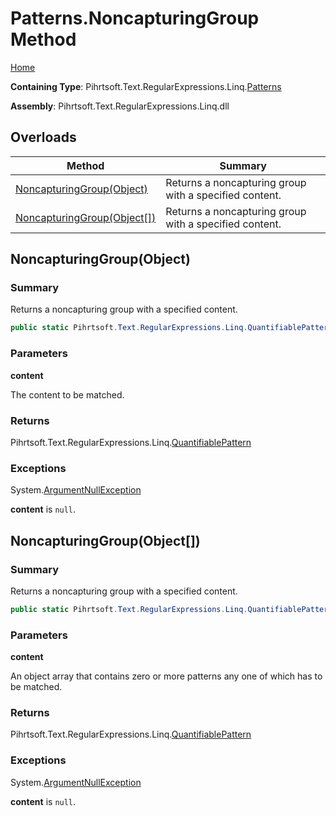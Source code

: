 # Patterns\.NoncapturingGroup Method

[Home](../../../../../../README.md)

**Containing Type**: Pihrtsoft\.Text\.RegularExpressions\.Linq\.[Patterns](../README.md)

**Assembly**: Pihrtsoft\.Text\.RegularExpressions\.Linq\.dll

## Overloads

| Method | Summary |
| ------ | ------- |
| [NoncapturingGroup(Object)](#Pihrtsoft_Text_RegularExpressions_Linq_Patterns_NoncapturingGroup_System_Object_) | Returns a noncapturing group with a specified content\. |
| [NoncapturingGroup(Object\[\])](#Pihrtsoft_Text_RegularExpressions_Linq_Patterns_NoncapturingGroup_System_Object___) | Returns a noncapturing group with a specified content\. |

## NoncapturingGroup\(Object\) <a name="Pihrtsoft_Text_RegularExpressions_Linq_Patterns_NoncapturingGroup_System_Object_"></a>

### Summary

Returns a noncapturing group with a specified content\.

```csharp
public static Pihrtsoft.Text.RegularExpressions.Linq.QuantifiablePattern NoncapturingGroup(object content)
```

### Parameters

**content**

The content to be matched\.

### Returns

Pihrtsoft\.Text\.RegularExpressions\.Linq\.[QuantifiablePattern](../../QuantifiablePattern/README.md)

### Exceptions

System\.[ArgumentNullException](https://docs.microsoft.com/en-us/dotnet/api/system.argumentnullexception)

**content** is `null`\.

## NoncapturingGroup\(Object\[\]\) <a name="Pihrtsoft_Text_RegularExpressions_Linq_Patterns_NoncapturingGroup_System_Object___"></a>

### Summary

Returns a noncapturing group with a specified content\.

```csharp
public static Pihrtsoft.Text.RegularExpressions.Linq.QuantifiablePattern NoncapturingGroup(params object[] content)
```

### Parameters

**content**

An object array that contains zero or more patterns any one of which has to be matched\.

### Returns

Pihrtsoft\.Text\.RegularExpressions\.Linq\.[QuantifiablePattern](../../QuantifiablePattern/README.md)

### Exceptions

System\.[ArgumentNullException](https://docs.microsoft.com/en-us/dotnet/api/system.argumentnullexception)

**content** is `null`\.

